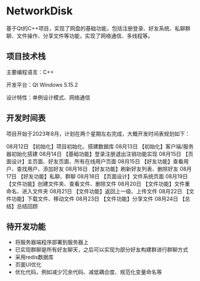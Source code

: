 # NetworkDisk
基于Qt的C++项目，实现了网盘的基础功能，包括注册登录、好友系统、私聊群聊、文件操作、分享文件等功能，实现了网络通信、多线程等。

## 项目技术栈
主要编程语言：C++

开发平台：Qt Windows 5.15.2

设计特性：单例设计模式、网络通信

## 开发时间表

项目开始于2023年8月，计划在两个星期左右完成，大概开发时间表规划如下：

 08月12日 【初始化】项目初始化、搭建数据库
 08月13日 【初始化】客户端/服务器初始化搭建
 08月14日 【基础功能】登录注册退出注销功能实现
 08月15日 【页面设计】主页面、好友页面、所有在线用户页面
 08月15日 【好友功能】查看用户、查找用户、添加好友
 08月16日 【好友功能】刷新好友列表、删除好友
 08月17日 【好友功能】私聊、群聊
 08月18日 【页面设计】文件系统页面
 08月19日 【文件功能】创建文件夹、查看文件、删除文件
 08月20日 【文件功能】文件重命名、进入文件夹
 08月21日 【文件功能】返回上一级、上传文件
 08月22日 【文件功能】下载文件、移动文件
 08月23日 【文件功能】分享文件
 08月24日 【总结】总结回顾
 

## 待开发功能
* 将服务器端程序部署到服务器上
* 已实现群聊是所有好友聊天，之后可以实现为部分好友构建群进行群聊方式
* 采用redis数据库
* 页面UI优化
* 优化代码，例如减少冗余代码、减低耦合度、规范化变量命名等
